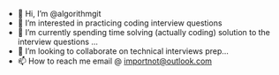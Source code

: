 - 👋 Hi, I’m @algorithmgit
- 👀 I’m interested in practicing coding interview questions
- 🌱 I’m currently spending time solving (actually coding) solution to the interview questions ...
- 💞️ I’m looking to collaborate on technical interviews prep...
- 📫 How to reach me email @ importnot@outlook.com

<!---
algorithmgit/algorithmgit is a ✨ special ✨ repository because its `README.md` (this file) appears on your GitHub profile.
You can click the Preview link to take a look at your changes.
--->
